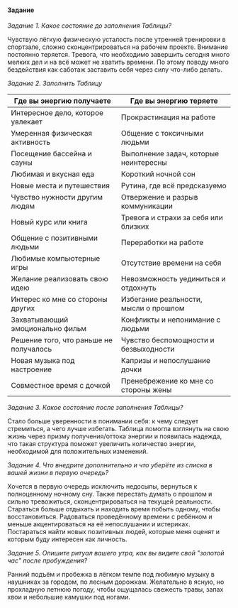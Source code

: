 #### Задание

*Задание 1. Какое состояние до заполнения Таблицы?*

Чувствую лёгкую физическую усталость после утренней тренировки в спортзале, сложно сконцентрироваться на рабочем проекте. Внимание постоянно теряется. Тревога, что необходимо завершить сегодня много мелких дел и на всё может не хватить времени. По этому поводу много бездействия как саботаж заставить себя через силу что-либо делать.

*Задание 2. Заполнить Таблицу*

| **Где вы энергию получаете**           | **Где вы энергию теряете**            |
| -------------------------------------- | ------------------------------------- |
| Интересное дело, которое увлекает      | Прокрастинация на работе              |
| Умеренная физическая активность        | Общение с токсичными людьми           |
| Посещение бассейна и сауны             | Выполнение задач, которые неинтересны |
| Любимая и вкусная еда                  | Короткий ночной сон                   |
| Новые места и путешествия              | Рутина, где всё предсказуемо          |
| Чувство нужности другим людям          | Отвержение и разрыв коммуникации      |
| Новый курс или книга                   | Тревога и страхи за себя или близких  |
| Общение с позитивными людьми           | Переработки на работе                 |
| Любимые компьютерные игры              | Отсутствие времени на себя            |
| Желание реализовать свою идею          | Невозможность уединиться и отдохнуть  |
| Интерес ко мне со стороны других       | Избегание реальности, мысли о прошлом |
| Захватывающий эмоционально фильм       | Конфликты и непонимание с людьми      |
| Решение того, что раньше не получалось | Чувство беспомощности и безвыходности |
| Новая музыка под настроение            | Капризы и непослушание дочки          |
| Совместное время с дочкой              | Пренебрежение ко мне со стороны жены  |

*Задание 3. Какое состояние после заполнения Таблицы?*

Стало больше уверенности в понимании себя: к чему следует стремиться, а чего лучше избегать. Таблица помогла взглянуть на свою жизнь через призму получения/оттока энергии и появилась надежда, что такая структура поможет увеличить количество энергии, необходимой для положительных изменений.

*Задание 4. Что внедрите дополнительно и что уберёте из списка в вашей жизни в первую очередь?*

Хочется в первую очередь исключить недосыпы, вернуться к полноценному ночному сну. Также перестать думать о прошлом и сильно тревожиться, сконцентрироваться на текущей реальности. Стараться больше отдыхать и находить время побыть одному, чтобы восстановиться. Радоваться проведённому времени с ребёнком и меньше акцентироваться на её непослушании и истериках. Постараться найти новых позитивных людей, которые меня оценят и которым буду интересен как личность.

*Задание 5. Опишите ритуал вашего утра, как вы видите свой "золотой час" после пробуждения?*

Ранний подъём и пробежка в лёгком темпе под любимую музыку в наушниках за городом, по лесным дорожкам. Желательно в ясную, но прохладную летнюю погоду, чтобы ощущалась свежесть травы, запах хвои и небольшие камушки под ногами.
